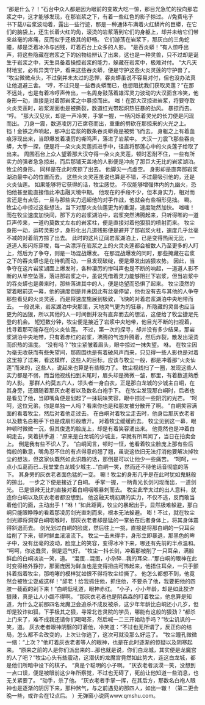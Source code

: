 “那是什么？！”石台中众人都是因为眼前的变故大吃一惊，那目光急忙的投向那岩浆之中，这才能够发现，在那岩浆之下，有着一些红色的影子掠过。
//免费电子书下载//岩浆波动着，露出一些行迹，那是一种通体布满着火红鳞片的巨蟒，在它们的脑袋上，还生长着火红的角，滚烫的岩浆落到它们的身躯上，却并未给它们带来丝毫的疼痛，反而似乎还极其的舒畅。
它们游荡在岩浆下，那灰白的三角蛇瞳，却是泛着冰冷与凶残，盯着石台上众多的人影。
“是吞炎蟒！”有人惊呼出声，将这些隐藏在岩浆之下的凶物给辨认了出来，这也是一种灵兽，只不过却是诞生于岩浆之中，天生具备着操控岩浆的能力，躲藏在岩浆中，极难对付。
“大凡天材地宝，必有异类守护，看来这些吞炎蟒，便是守护这些火炎灵莲的守护兽了。
”牧尘微微点头，不过倒并未太过的忌惮，吞炎蟒虽说不容易对付，但也没办法真让他退避三舍。
“哼，不过只是一些吞炎蟒而已，也想阻扰我们获取灵莲？”在那不远处，也是有着冷哼声传出，一名周身鼓荡着雄浑灵力波动的大汉面含冷笑，他身形一动，直接是对着那岩浆之中暴掠而出。
嗤！在那大汉掠进岩浆，将要夺取火炎灵莲时，岩浆湖面也是被撕裂，数道红光带起炽热狂暴的劲风。
暴掠而去。
“哼。
”那大汉见状，却是一声冷笑，手掌一握，一柄闪烁着灵光的长刀便是闪现而出。
刀身一震，数道凌厉刀芒席卷而出，重重的劈砍在那掠来的火光之上。
铛！金铁之声响起，那冲出岩浆的数条吞炎蟒竟是被劈飞而去。
身躯之上有着血痕浮现出来，当即爆发着凄厉的嘶鸣声，落进了岩浆中。
大汉一刀震飞那些吞炎蟒，大手一探，便是将一朵火炎灵莲抓进手中，径直将那莲心中的火炎莲子给取了出来。
周围石台上众人望着那大汉夺得一朵火炎灵莲，顿时忍耐不住，一些有所实力的强者急急掠出，而后那铺天盖地的人影便是冲向了那巨大无比的岩浆湖泊。
牧尘的身形。
同样是在此时疾掠了出去。
他脚尖一点虚空。
身影却是直奔那岩浆湖泊最中心的位置而去。
这些火炎灵莲虽说也算是不错，不过最吸引他的，还是火炎仙莲。
如果能够将它获得的话，牧尘感觉。
不仅能够增强体内的九幽火，恐怕他甚至能直接借此冲击融天境中期。
他现在的手段不少，但本身实力，相对而言还是有点低，一旦与那些实力远超他的对手作战，他就会有些相形见拙。
唰。
牧尘心中掠过这些想法，当下对那火炎仙莲更为的垂涎，速度陡然加快。
嗤嗤！而在牧尘速度加快间，那下方的岩浆湖泊中，岩浆突然沸腾起来，只听得嘭的一道巨声传来，一道约莫数丈左右的岩浆柱，便是直接对着他狠狠的喷射而来。
牧尘身形一动，运转灵影步，身形化出几道残影便是避开了那岩浆火柱，速度几乎丝毫不减的对着前方掠了出去。
此时的这片辽阔岩浆湖泊上，已是变得热闹无比，一道道人影闪烁穿梭，每一朵漂浮在岩浆之上的火灵炎莲都会被数人乃至更多的人盯上，然后为了争夺，则是一场混战爆发。
在那混战爆发的同时，那些掩藏在岩浆之下的吞炎蟒也是在待机而动，一旦发现破绽，便是爆发出凶狠攻势。
因此，当争夺在这片岩浆湖面上爆发时，各种凄厉的惨叫声也是不断的响起，一道道人影不断的从半空坠落，落进那岩浆之中，虽说凭借着灵力能够阻拦下岩浆，但当岩浆中的吞炎蟒也是袭来时，那些落进其中的人，便是绝望而恐惧了起来。
牧尘漠然的望着眼前这一幕，他的速度倒是并未因此有丝毫停留，他也没有去与其他的人争夺那些看见的火炎灵莲，而是将速度施展到极致，飞快的对着岩浆湖泊中央地带而去。
一般说来，岩浆湖泊中央那里，天地灵气更为的狂暴，所隐藏的灵兽也应当更为的凶狠，所以其他的人一时间倒并没有直奔而去的想法，这便给了牧尘捷足先登的机会。
短短数分钟，牧尘便是接近了岩浆中央地带，他目光不断的扫视着，找寻着那可能存在的火炎仙莲。
不过，第一次的探寻，却并没有多少结果，那岩浆湖泊中央地带，只有着赤红的岩浆，沸腾的气泡升腾着，然后炸裂，散发出滚烫而炽热的温度。
“没有吗？”牧尘紧皱着眉头，眼中掠过一抹失望。
咻。
在牧尘因为毫无收获而有些失望间，那周围也是有着破风声而来，只见得一些人影也是对着这里掠了过来，看这模样，这些人的目标，应该与牧尘一般，都是冲着那“火炎仙莲”而来的，这些人，说起来也算是有些眼力了。
牧尘视线扫了一圈，发现这些人实力都是不弱，而当他视线扫到末尾时，眉头却是微微一皱，那里，有着数道熟悉的人影。
那群人约莫五六人，领头者一身白衣，正是那白龙城的少城主白峒，在其身旁，还跟随着那灰衣老者以及数名白袍手下。
在牧尘发现那白峒时，后者也是看见了他，当即嘴角便是划起了一抹玩味笑容，眼中掠过一些阴沉的光芒。
“呵呵，这位兄弟，你是单独一人吗？看来你也是和朋友被分散开了啊。
”白峒笑容满面的看着牧尘，然后对着他走过去。
在白峒对着牧尘走去时，他身后那灰衣老者以及数名白袍手下也是成扇形般散开。
对着牧尘缓缓而去。
牧尘见到这一幕，眼神顿时微微一沉，但其俊逸的脸庞上，却是有着笑容涌出来。
他竟然也是冲着白峒走去，笑着拱手道：“原来是白龙城的少城主，早就有所耳闻了，当日在拍卖会上。
倒是我有些不识人了。
”白峒闻言，顿时一怔，他看着牧尘脸庞上那有些后悔般的歉意，嘴角忍不住的有点得意的翘了翘，虽说这依旧无法打消他要解决掉牧尘的想法，但这家伙既然如此识趣的话，那倒是可以让他少一些痛苦。
“呵呵，一点小瓜葛而已...我堂堂白龙城少城主...”白峒一笑，然而还不待他话音彻底的落下。
其身旁的灰衣老者面色猛的一变。
唰！牧尘的身形几乎是在此时犹如鬼魅般的掠出。
一步之下便是接近了白峒。
手掌一握，一柄青光长剑闪现而出，一道剑光。
已是很辣无比的直接对着白峒咽喉暴刺而去。
牧尘此举太过的出人意料，就连你白峒以及灰衣老者都没想到。
他这融天境初期的实力，不仅不逃，反而敢当着他们的面，主动出手！“咻！”如此距离，牧尘的暴起出手，显然极难躲避，那白峒只能眼睁睁的看着那凌厉剑光直刺而来，根本无法躲避。
嘭！不过，就在牧尘剑光即将洞穿白峒咽喉时，那灰衣老者却是猛的一掌拍在后者身体上，将其身体震得斜退而去。
剑光划过白峒的脸庞，然后往上一挑，直接是将那白峒的一只耳朵给削了下来，顿时鲜血滚滚流下。
牧尘一击未得手，身形立即暴退，那黑色的眸子中，没有丝毫的波动，脸庞上的笑容，变得冰冷下来，哪还有先前的半点温和。
“呵呵，你这蠢货，倒是运气好。
”牧尘一抖长剑，冲着那被削了一只耳朵，满脸鲜血的白峒淡淡一笑，道。
“混蛋...混蛋，小杂碎...我的耳朵...”那白峒的眼神在此时变得格外狰狞，那面庞因为鲜血也是变得扭曲可怖起来，他捂住耳朵，一只手颤抖着指着牧尘，那咆哮的模样犹如恨不得将牧尘给撕了。
他怎么都想不到，他竟然会被牧尘耍成这样！“邱老！给我抓住他，抓住他，不要杀了他，我要把他的四肢一截截的剁下来！”白峒低吼道，眼神赤红。
“小子，小小年龄，却是如此狡诈狠辣，真是让人小觑不得啊。
”那灰衣老者也是阴森森的盯着牧尘，他总算是知道，为什么之前那四名龙魔卫会追杀不成反被杀，这少年年龄比白峒还小几岁，但却是狡诈如狐，下手极其之狠，寻常北苍灵院的学员，哪能有这般的狠劲？“都杀上门来了，难不成我还请你们喝喝茶，然后喊一二三开始动手吗？”牧尘讥讽的一笑，道。
灰衣老者眼神阴翳的盯着他，冷笑道：“不过也无所谓了，反正你的结局，怎么都不会改变的，上次让你逃了，这次可就没那么好运了。
”牧尘瞳孔微微一缩：“上次？”他盯着灰衣老者等人的眼神，也是在此时逐渐的惊疑以及阴寒起来。
“原来之前的人是你们派出来的...那也就是说，你们白龙城，其实便是龙魔宫的人了吧？”牧尘心头有些震动，这潜伏的龙魔宫竟然如此势大，连这白龙城，都是他们所暗中设下的棋子。
“真是个聪明的小子啊。
”灰衣老者淡漠一笑，没想到一点口误，便是被眼前这少年所察觉，不过也无碍了，死前让他知道一些消息，也无关紧要了。
“动手，杀了他。
”灰衣老者手掌一挥，在其后方，那数名白袍人眼神也是逐渐的阴厉下来，那种煞气，与之前遇见的那四人，如出一辙！（第二更会晚一些，或许会在12点后。
）无弹窗小说网www.qmshu.com。
